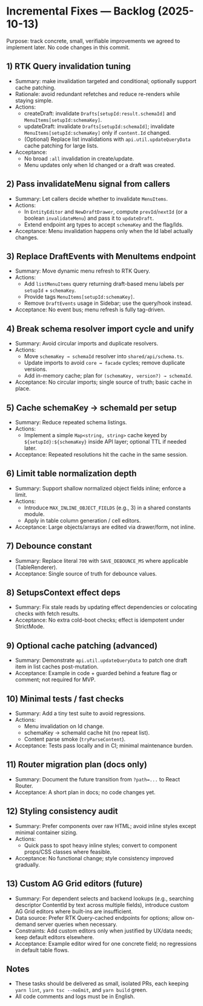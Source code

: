 # Incremental Fixes — Backlog (2025-10-13)

Purpose: track concrete, small, verifiable improvements we agreed to implement later. No code changes in this commit.

## 1) RTK Query invalidation tuning
- Summary: make invalidation targeted and conditional; optionally support cache patching.
- Rationale: avoid redundant refetches and reduce re-renders while staying simple.
- Actions:
  - createDraft: invalidate `Drafts[setupId:result.schemaId]` and `MenuItems[setupId:schemaKey]`.
  - updateDraft: invalidate `Drafts[setupId:schemaId]`; invalidate `MenuItems[setupId:schemaKey]` only if `content.Id` changed.
  - (Optional) Replace list invalidations with `api.util.updateQueryData` cache patching for large lists.
- Acceptance:
  - No broad `:all` invalidation in create/update.
  - Menu updates only when Id changed or a draft was created.

## 2) Pass invalidateMenu signal from callers
- Summary: Let callers decide whether to invalidate `MenuItems`.
- Actions:
  - In `EntityEditor` and `NewDraftDrawer`, compute `prevId`/`nextId` (or a boolean `invalidateMenu`) and pass it to `updateDraft`.
  - Extend endpoint arg types to accept `schemaKey` and the flag/Ids.
- Acceptance: Menu invalidation happens only when the Id label actually changes.

## 3) Replace DraftEvents with MenuItems endpoint
- Summary: Move dynamic menu refresh to RTK Query.
- Actions:
  - Add `listMenuItems` query returning draft-based menu labels per `setupId` + `schemaKey`.
  - Provide tags `MenuItems[setupId:schemaKey]`.
  - Remove `DraftEvents` usage in Sidebar; use the query/hook instead.
- Acceptance: No event bus; menu refresh is fully tag-driven.

## 4) Break schema resolver import cycle and unify
- Summary: Avoid circular imports and duplicate resolvers.
- Actions:
  - Move `schemaKey → schemaId` resolver into `shared/api/schema.ts`.
  - Update imports to avoid `core ↔ facade` cycles; remove duplicate versions.
  - Add in-memory cache; plan for `(schemaKey, version?) → schemaId`.
- Acceptance: No circular imports; single source of truth; basic cache in place.

## 5) Cache schemaKey → schemaId per setup
- Summary: Reduce repeated schema listings.
- Actions:
  - Implement a simple `Map<string, string>` cache keyed by `${setupId}:${schemaKey}` inside API layer; optional TTL if needed later.
- Acceptance: Repeated resolutions hit the cache in the same session.

## 6) Limit table normalization depth
- Summary: Support shallow normalized object fields inline; enforce a limit.
- Actions:
  - Introduce `MAX_INLINE_OBJECT_FIELDS` (e.g., 3) in a shared constants module.
  - Apply in table column generation / cell editors.
- Acceptance: Large objects/arrays are edited via drawer/form, not inline.

## 7) Debounce constant
- Summary: Replace literal `700` with `SAVE_DEBOUNCE_MS` where applicable (TableRenderer).
- Acceptance: Single source of truth for debounce values.

## 8) SetupsContext effect deps
- Summary: Fix stale reads by updating effect dependencies or colocating checks with fetch results.
- Acceptance: No extra cold-boot checks; effect is idempotent under StrictMode.

## 9) Optional cache patching (advanced)
- Summary: Demonstrate `api.util.updateQueryData` to patch one draft item in list caches post-mutation.
- Acceptance: Example in code + guarded behind a feature flag or comment; not required for MVP.

## 10) Minimal tests / fast checks
- Summary: Add a tiny test suite to avoid regressions.
- Actions:
  - Menu invalidation on Id change.
  - schemaKey → schemaId cache hit (no repeat list).
  - Content parse smoke (`tryParseContent`).
- Acceptance: Tests pass locally and in CI; minimal maintenance burden.

## 11) Router migration plan (docs only)
- Summary: Document the future transition from `?path=...` to React Router.
- Acceptance: A short plan in docs; no code changes yet.

## 12) Styling consistency audit
- Summary: Prefer components over raw HTML; avoid inline styles except minimal container sizing.
- Actions:
  - Quick pass to spot heavy inline styles; convert to component props/CSS classes where feasible.
- Acceptance: No functional change; style consistency improved gradually.

## 13) Custom AG Grid editors (future)
- Summary: For dependent selects and backend lookups (e.g., searching descriptor ContentId by text across multiple fields), introduce custom AG Grid editors where built-ins are insufficient.
- Data source: Prefer RTK Query-cached endpoints for options; allow on-demand server queries when necessary.
- Constraints: Add custom editors only when justified by UX/data needs; keep default editors elsewhere.
- Acceptance: Example editor wired for one concrete field; no regressions in default table flows.

## Notes
- These tasks should be delivered as small, isolated PRs, each keeping `yarn lint`, `yarn tsc --noEmit`, and `yarn build` green.
- All code comments and logs must be in English.